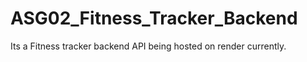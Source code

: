 # ASG02_Fitness_Tracker_Backend
Its a Fitness tracker backend API being hosted on render currently.
